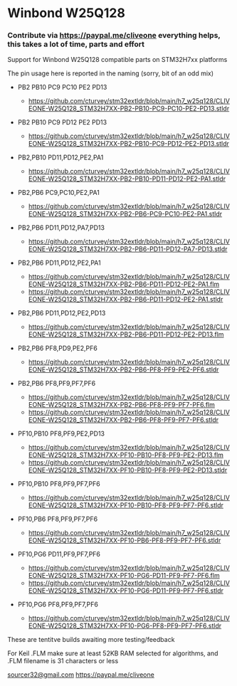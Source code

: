 # Winbond W25Q128
### Contribute via   https://paypal.me/cliveone  everything helps, this takes a lot of time, parts and effort

Support for Winbond W25Q128 compatible parts on STM32H7xx platforms

The pin usage here is reported in the naming (sorry, bit of an odd mix)

  * PB2 PB10 PC9 PC10 PE2 PD13
    *  https://github.com/cturvey/stm32extldr/blob/main/h7_w25q128/CLIVEONE-W25Q128_STM32H7XX-PB2-PB10-PC9-PC10-PE2-PD13.stldr
    
  *  PB2 PB10 PC9 PD12 PE2 PD13
     *  https://github.com/cturvey/stm32extldr/blob/main/h7_w25q128/CLIVEONE-W25Q128_STM32H7XX-PB2-PB10-PC9-PD12-PE2-PD13.stldr
  *  PB2,PB10 PD11,PD12,PE2,PA1
     *  https://github.com/cturvey/stm32extldr/blob/main/h7_w25q128/CLIVEONE-W25Q128_STM32H7XX-PB2-PB10-PD11-PD12-PE2-PA1.stldr
  *  PB2,PB6 PC9,PC10,PE2,PA1
     *  https://github.com/cturvey/stm32extldr/blob/main/h7_w25q128/CLIVEONE-W25Q128_STM32H7XX-PB2-PB6-PC9-PC10-PE2-PA1.stldr 
  *  PB2,PB6 PD11,PD12,PA7,PD13
     *  https://github.com/cturvey/stm32extldr/blob/main/h7_w25q128/CLIVEONE-W25Q128_STM32H7XX-PB2-PB6-PD11-PD12-PA7-PD13.stldr
  *  PB2,PB6 PD11,PD12,PE2,PA1
     *  https://github.com/cturvey/stm32extldr/blob/main/h7_w25q128/CLIVEONE-W25Q128_STM32H7XX-PB2-PB6-PD11-PD12-PE2-PA1.flm
     *  https://github.com/cturvey/stm32extldr/blob/main/h7_w25q128/CLIVEONE-W25Q128_STM32H7XX-PB2-PB6-PD11-PD12-PE2-PA1.stldr
  *  PB2,PB6 PD11,PD12,PE2,PD13
     *  https://github.com/cturvey/stm32extldr/blob/main/h7_w25q128/CLIVEONE-W25Q128_STM32H7XX-PB2-PB6-PD11-PD12-PE2-PD13.flm
  *  PB2,PB6 PF8,PD9,PE2,PF6
     *  https://github.com/cturvey/stm32extldr/blob/main/h7_w25q128/CLIVEONE-W25Q128_STM32H7XX-PB2-PB6-PF8-PF9-PE2-PF6.stldr
  *  PB2,PB6 PF8,PF9,PF7,PF6
     *  https://github.com/cturvey/stm32extldr/blob/main/h7_w25q128/CLIVEONE-W25Q128_STM32H7XX-PB2-PB6-PF8-PF9-PF7-PF6.flm
     *  https://github.com/cturvey/stm32extldr/blob/main/h7_w25q128/CLIVEONE-W25Q128_STM32H7XX-PB2-PB6-PF8-PF9-PF7-PF6.stldr
  *  PF10,PB10 PF8,PF9,PE2,PD13
     *  https://github.com/cturvey/stm32extldr/blob/main/h7_w25q128/CLIVEONE-W25Q128_STM32H7XX-PF10-PB10-PF8-PF9-PE2-PD13.flm
     *  https://github.com/cturvey/stm32extldr/blob/main/h7_w25q128/CLIVEONE-W25Q128_STM32H7XX-PF10-PB10-PF8-PF9-PE2-PD13.stldr
  *  PF10,PB10 PF8,PF9,PF7,PF6
     *  https://github.com/cturvey/stm32extldr/blob/main/h7_w25q128/CLIVEONE-W25Q128_STM32H7XX-PF10-PB10-PF8-PF9-PF7-PF6.stldr
  *  PF10,PB6  PF8,PF9,PF7,PF6
     *  https://github.com/cturvey/stm32extldr/blob/main/h7_w25q128/CLIVEONE-W25Q128_STM32H7XX-PF10-PB6-PF8-PF9-PF7-PF6.stldr
  *  PF10,PG6 PD11,PF9,PF7,PF6
     *  https://github.com/cturvey/stm32extldr/blob/main/h7_w25q128/CLIVEONE-W25Q128_STM32H7XX-PF10-PG6-PD11-PF9-PF7-PF6.flm
     *  https://github.com/cturvey/stm32extldr/blob/main/h7_w25q128/CLIVEONE-W25Q128_STM32H7XX-PF10-PG6-PD11-PF9-PF7-PF6.stldr
  *  PF10,PG6 PF8,PF9,PF7,PF6
     *  https://github.com/cturvey/stm32extldr/blob/main/h7_w25q128/CLIVEONE-W25Q128_STM32H7XX-PF10-PG6-PF8-PF9-PF7-PF6.stldr

These are tentitve builds awaiting more testing/feedback

For Keil .FLM make sure at least 52KB RAM selected for algorithms, and .FLM filename is 31 characters or less

 sourcer32@gmail.com
 https://paypal.me/cliveone
